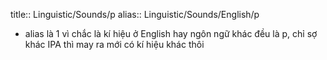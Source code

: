 title:: Linguistic/Sounds/p
alias:: Linguistic/Sounds/English/p

- alias là 1 vì chắc là kí hiệu ở English hay ngôn ngữ khác đều là p, chỉ sợ khác IPA thì may ra mới có kí hiệu khác thôi